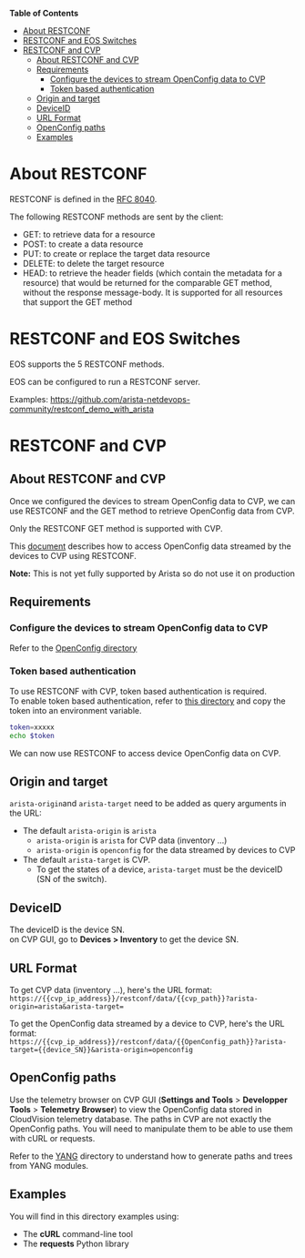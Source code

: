 **Table of Contents**

- [About RESTCONF](#about-restconf)
- [RESTCONF and EOS Switches](#restconf-and-eos-switches)
- [RESTCONF and CVP](#restconf-and-cvp)
  - [About RESTCONF and CVP](#about-restconf-and-cvp)
  - [Requirements](#requirements)
    - [Configure the devices to stream OpenConfig data to CVP](#configure-the-devices-to-stream-openconfig-data-to-cvp)
    - [Token based authentication](#token-based-authentication)
  - [Origin and target](#origin-and-target)
  - [DeviceID](#deviceid)
  - [URL Format](#url-format)
  - [OpenConfig paths](#openconfig-paths)
  - [Examples](#examples)

# About RESTCONF

RESTCONF is defined in the [RFC 8040](https://datatracker.ietf.org/doc/html/rfc8040).

The following RESTCONF methods are sent by the client:

- GET: to retrieve data for a resource
- POST: to create a data resource
- PUT: to create or replace the target data resource
- DELETE: to delete the target resource
- HEAD: to retrieve the header fields (which contain the metadata for a resource) that would be returned for the comparable GET method, without the response message-body. It is supported for all resources that support the GET method

# RESTCONF and EOS Switches

EOS supports the 5 RESTCONF methods.

EOS can be configured to run a RESTCONF server.

Examples: https://github.com/arista-netdevops-community/restconf_demo_with_arista

# RESTCONF and CVP

## About RESTCONF and CVP

Once we configured the devices to stream OpenConfig data to CVP, we can use RESTCONF and the GET method to retrieve OpenConfig data from CVP.

Only the RESTCONF GET method is supported with CVP.

This [document](https://aristanetworks.force.com/AristaCommunity/s/article/Understanding-CloudVIsion-APIs-and-accessing-NetDB-data) describes how to access OpenConfig data streamed by the devices to CVP using RESTCONF.

**Note:** This is not yet fully supported by Arista so do not use it on production

## Requirements

### Configure the devices to stream OpenConfig data to CVP

Refer to the [OpenConfig directory](../OpenConfig)

### Token based authentication

To use RESTCONF with CVP, token based authentication is required.  
To enable token based authentication, refer to [this directory](../token_based_authentication) and copy the token into an environment variable.

```bash
token=xxxxx
echo $token
```

We can now use RESTCONF to access device OpenConfig data on CVP.

## Origin and target

`arista-origin`and `arista-target` need to be added as query arguments in the URL:

- The default `arista-origin` is `arista`
  - `arista-origin` is `arista` for CVP data (inventory ...)
  - `arista-origin` is `openconfig` for the data streamed by devices to CVP
- The default `arista-target` is CVP.
  - To get the states of a device, `arista-target` must be the deviceID (SN of the switch).

## DeviceID

The deviceID is the device SN.  
on CVP GUI, go to **Devices > Inventory** to get the device SN.  

## URL Format

To get CVP data (inventory ...), here's the URL format:  
```https://{{cvp_ip_address}}/restconf/data/{{cvp_path}}?arista-origin=arista&arista-target=```

To get the OpenConfig data streamed by a device to CVP, here's the URL format:  
```https://{{cvp_ip_address}}/restconf/data/{{OpenConfig_path}}?arista-target={{device_SN}}&arista-origin=openconfig```

## OpenConfig paths

Use the telemetry browser on CVP GUI (**Settings and Tools** > **Developper Tools** > **Telemetry Browser**) to view the OpenConfig data stored in CloudVision telemetry database. The paths in CVP are not exactly the OpenConfig paths. You will need to manipulate them to be able to use them with cURL or requests.

Refer to the [YANG](../YANG/) directory to understand how to generate paths and trees from YANG modules.

## Examples

You will find in this directory examples using:

- The **cURL** command-line tool
- The **requests** Python library
